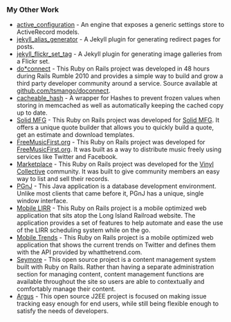 ### My Other Work

* [active_configuration](https://github.com/tsmango/active_configuration) -
  An engine that exposes a generic settings store to ActiveRecord models.
* [jekyll_alias_generator](https://github.com/tsmango/jekyll_alias_generator) -
  A Jekyll plugin for generating redirect pages for posts.
* [jekyll_flickr_set_tag](https://github.com/tsmango/jekyll_flickr_set_tag) -
  A Jekyll plugin for generating image galleries from a Flickr set.
* [do\*connect](/projects/doconnect) -
  This Ruby on Rails project was developed in 48 hours during Rails Rumble 2010
  and provides a simple way to build and grow a third party developer community
  around a service. Source available at [github.com/tsmango/doconnect](http://github.com/tsmango/doconnect).
* [cacheable_hash](http://github.com/tsmango/cacheable_hash) -
  A wrapper for Hashes to prevent frozen values when storing in memcached as well
  as automatically keeping the cached copy up to date.
* [Solid MFG](/projects/solidmfg) -
  This Ruby on Rails project was developed for [Solid MFG](http://getsolidmfg.com/).
  It offers a unique quote builder that allows you to quickly build a quote, get an estimate
  and download templates.
* [FreeMusicFirst.org](/projects/freemusicfirst) -
  This Ruby on Rails project was developed for [FreeMusicFirst.org](http://freemusicfirst.org/).
  It was built as a way to distribute music freely using services like Twitter and Facebook.
* [Marketplace](/projects/marketplace) -
  This Ruby on Rails project was developed for the [Vinyl Collective](http://vinylcollective.com/)
  community. It was built to give community members an easy way to list and sell
  their records.
* [PGnJ](/projects/pgnj) -
  This Java application is a database development environment. Unlike most clients
  that came before it, PGnJ has a unique, single window interface.
* [Mobile LIRR](/projects/lirr) -
  This Ruby on Rails project is a mobile optimized web application that sits
  atop the Long Island Railroad website. The application provides a set of
  features to help automate and ease the use of the LIRR scheduling system while
  on the go.
* [Mobile Trends](/projects/trends) -
  This Ruby on Rails project is a mobile optimized web application that shows the
  current trends on Twitter and defines them with the API provided by
  whatthetrend.com.
* [Seymore](/projects/seymore) -
  This open source project is a content management system built with Ruby on
  Rails. Rather than having a separate administration section for managing
  content, content management functions are available throughout the site so
  users are able to contextually and comfortably manage their content.
* [Argus](/projects/argus) -
  This open source J2EE project is focused on making issue tracking easy
  enough for end users, while still being flexible enough to satisfy the needs
  of developers.